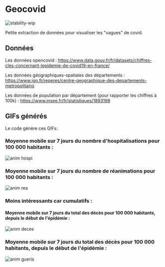 # Geocovid

![stability-wip](https://img.shields.io/badge/stability-work_in_progress-lightgrey.svg)

Petite extraction de données pour visualiser les "vagues" de covid.

## Données

Les données opencovid : https://www.data.gouv.fr/fr/datasets/chiffres-cles-concernant-lepidemie-de-covid19-en-france/

Les données géographiques-spatiales des départements : https://www.ign.fr/reperes/centre-geographique-des-departements-metropolitains

Les données de population par département (pour rapporter les chiffres à 100k) : https://www.insee.fr/fr/statistiques/1893198


## GIFs générés

Le code génère ces GIFs:
 
### Moyenne mobile sur 7 jours du nombre d'hospitalisations pour 100 000 habitants :

![anim hospi](output/covid_roll7_hospitalises_100k_x1.gif)

### Moyenne mobile sur 7 jours du nombre de réanimations pour 100 000 habitants :

![anim rea](output/covid_roll7_reanimation_100k_x1.gif)


### Moins intéressants car cumulatifs :

#### Moyenne mobile sur 7 jours du **total des décès** pour 100 000 habitants, **depuis le début de l'épidémie** :

![anim deces](output/covid_roll7_deces_100k_x1.gif)

### Moyenne mobile sur 7 jours du **total des décès** pour 100 000 habitants, **depuis le début de l'épidémie** :

![anim gueris](output/covid_roll7_gueris_100k_x1.gif)




